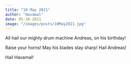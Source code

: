 ```yaml
---
title: "10 May 2021"
author: "Havamal"
date: 05-10-2021
image: "/images/posts/10May2021.jpg"
---
```


All hail our mighty drum machine Andreas, on his birthday!

Raise your horns! May his blades stay sharp! Hail Andreas!

Hail Havamal!
